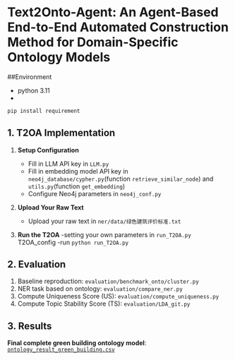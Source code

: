 # Text2Onto-Agent: An Agent-Based End-to-End Automated Construction Method for Domain-Specific Ontology Models
##Environment
   - python 3.11
   - 
```bash
pip install requirement
```
## 1. T2OA Implementation
1. **Setup Configuration**  
   - Fill in LLM API key in `LLM.py`  
   - Fill in embedding model API key in `neo4j_database/cypher.py`(function `retrieve_similar_node`)  and `utils.py`(function `get_embedding`)
   - Configure Neo4j parameters in `neo4j_conf.py`

2. **Upload Your Raw Text**  
   - Upload your raw text in `ner/data/绿色建筑评价标准.txt`

3. **Run the T2OA**
    -setting your own parameters in `run_T2OA.py` T2OA_config
    -run `python run_T2OA.py`

## 2. Evaluation
1. Baseline reproduction: `evaluation/benchmark_onto/cluster.py`  
2. NER task based on ontology: `evaluation/compare_ner.py`  
3. Compute Uniqueness Score (US): `evaluation/compute_uniqueness.py`  
4. Compute Topic Stability Score (TS): `evaluation/LDA_git.py`

## 3. Results
**Final complete green building ontology model**: [`ontology_result_green_building.csv`](ontology_result_green_building.csv)
